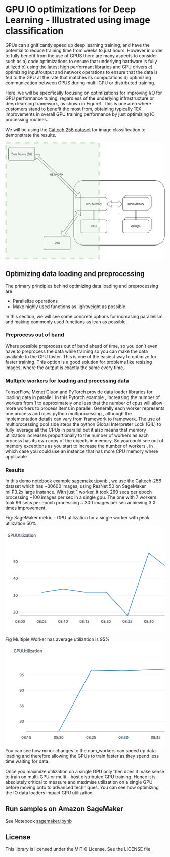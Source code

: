 
# GPU IO optimizations for Deep Learning -  Illustrated using image classification

GPUs can significantly speed up deep learning training, and have the potential to reduce training time from weeks to just hours. However in order to fully benefit from the use of GPUS there are many  aspects to consider such as  a) code optimizations to ensure that underlying hardware is fully utilized  b) using the latest high performant libraries and GPU drivers c) optimizing input/output and network operations to ensure that the data is fed to the GPU at the rate that matches its computations d) optimizing communication between GPUS during multi-GPU or distributed training.
 
Here, we will be specifically focusing on optimizations for improving I/O for GPU performance tuning, regardless of the underlying infrastructure or deep learning framework, as shown in Figure1. This is one area where customers stand to benefit the most from, obtaining typically 10X improvements in overall GPU training performance by just optimizing IO processing routines. 


We will be using the [Caltech 256 dataset](http://www.vision.caltech.edu/Image_Datasets/Caltech256/) for image classification to demonstrate the results.

![Image of GPU IO](docs/DATAFLWO.GPU.png)


## Optimizing data loading and preprocessing   

The primary principles behind optimizing data loading and preprocessing are

*  Parallelize operations
*  Make highly used functions as lightweight as possible. 

In this section, we will see some concrete options for increasing parallelism and making commonly used functions as lean as possible.

### Preprocess out of band


Where possible preprocess out of band ahead of time, so you don’t even have to preprocess the data while training so you can make the data available to the GPU faster. This is one of the easiest way to optimize for faster training. This option is a good solution for problems like resizing images, where the output is exactly the same every time. 


### Multiple workers for loading and processing data

TensorFlow, Mxnet Gluon and PyTorch provide data loader libraries for loading data in parallel.  In this Pytorch example , increasing the number of workers from 1 to  approximately  one less that the number of cpus will allow more workers to process items in parallel.  Generally each worker represents one process and uses python multiprocessing , although the implementation details can vary from framework to framework.  The use of multiprocessing pool side steps the python Global Interpreter Lock (GIL) to fully leverage all the CPUs in parallel but it also means that memory utilization increases proportionally to the number of workers as each process has its own copy of the objects in memory. So you could see out of memory exceptions as you start to increase the number of workers , in which case you could use an instance that has more CPU memory where applicable.
 

### Results

 In this demo notebook example [sagemaker.ipynb](sagemaker.ipynb) , we use the Caltech-256 dataset which has ~30600 images,  using ResNet 50 on SageMaker ml.P3.2x large instance. With just 1 worker, it took 260 secs per epoch processing ~100 images per sec in a single gpu. The one with 7 workers took  96 secs per epoch processing ~ 300 images per sec achieving 3 X times improvement. 

Fig: SageMaker metric - GPU utilization for a single worker with peak utilization 50% 
![Image: gpu_util_singleworker.png.png](docs/gpu_util_single_worker.png)

Fig Multiple Worker has average utilization is 95%
![Image: gpu_util_multiple_worker.png.png](docs/gpu_util_multiple_worker.png)
You can see how minor changes to the num_workers can speed up data loading and therefore allowing the GPUs to train faster as they spend less time waiting for data. 


Once you maximize utilization on a single GPU only then does it make sense to train on multi-GPU or multi - host distributed GPU training. Hence it is absolutely critical to measure and maximise utilization on a single GPU  before moving onto to advanced techniques. You can see how optimizing the IO data loaders impact GPU utilization.   

## Run samples on  Amazon SageMaker 

See Notebook [sagemaker.ipynb](sagemaker.ipynb)



## License

This library is licensed under the MIT-0 License. See the LICENSE file.

